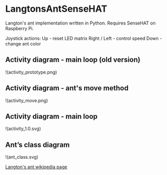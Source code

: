 # LangtonsAntSenseHAT
Langton's ant implementation written in Python. Requires SenseHAT on Raspberry Pi.

Joystick actions:
Up - reset LED matrix
Right / Left - control speed
Down - change ant color

## Activity diagram - main loop (old version)
!(activity_prototype.png)

## Activity diagram - ant's move method
!(activity_move.png)

## Activity diagram - main loop
!(activity_1.0.svg)

## Ant’s class diagram
!(ant_class.svg)


[Langton's ant wikipedia page](https://en.wikipedia.org/wiki/Langton%27s_ant)
